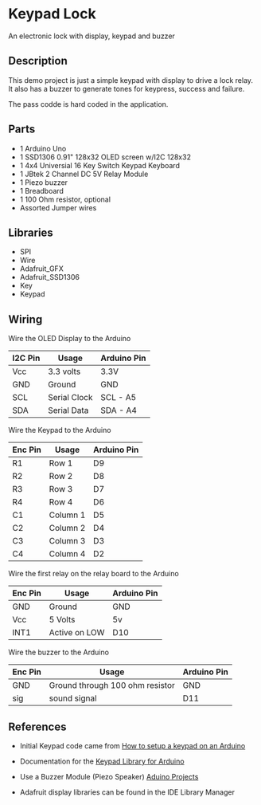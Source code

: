 # Keypad Lock 
An electronic lock with display, keypad and buzzer

## Description 
This demo project is just a simple keypad with display to drive a lock relay.  It also has
a buzzer to generate tones for keypress, success and failure.

The pass codde is hard coded in the application.

## Parts 
- 1 Arduino Uno
- 1 SSD1306 0.91" 128x32 OLED screen w/I2C 128x32
- 1 4x4 Universial 16 Key Switch Keypad Keyboard
- 1 JBtek 2 Channel DC 5V Relay Module 
- 1 Piezo buzzer
- 1 Breadboard
- 1 100 Ohm resistor, optional
- Assorted Jumper wires

## Libraries
- SPI
- Wire
- Adafruit_GFX
- Adafruit_SSD1306
- Key
- Keypad

## Wiring
Wire the OLED Display to the Arduino

| I2C Pin | Usage | Arduino Pin |
| ------- | ----- | ----------- |
| Vcc | 3.3 volts | 3.3V
| GND | Ground | GND |
| SCL | Serial Clock | SCL - A5 |
| SDA | Serial Data | SDA - A4 |

Wire the Keypad to the Arduino

| Enc Pin | Usage | Arduino Pin |
| ------- | ----- | ----------- |
| R1 | Row 1 | D9 |
| R2 | Row 2 | D8 |
| R3 | Row 3 | D7 |
| R4 | Row 4 | D6 |
| C1 | Column 1 | D5 |
| C2 | Column 2 | D4 |
| C3 | Column 3 | D3 |
| C4 | Column 4 | D2 |

Wire the first relay on the relay board to the Arduino

| Enc Pin | Usage | Arduino Pin |
| ------- | ----- | ----------- |
| GND | Ground | GND |
| Vcc | 5 Volts | 5v |
| INT1 | Active on LOW | D10 |

Wire the buzzer to the Arduino

| Enc Pin | Usage | Arduino Pin |
| ------- | ----- | ----------- |
| GND | Ground through 100 ohm resistor | GND |
| sig | sound signal | D11 |

## References
- Initial Keypad code came from [How to setup a keypad on an Arduino](https://www.circuitbasics.com/how-to-set-up-a-keypad-on-an-arduino/)

- Documentation for the [Keypad Library for Arduino](https://playground.arduino.cc/Code/Keypad/)

- Use a Buzzer Module (Piezo Speaker) [Aduino Projects](https://create.arduino.cc/projecthub/SURYATEJA/use-a-buzzer-module-piezo-speaker-using-arduino-uno-89df45)

- Adafruit display libraries can be found in the IDE Library Manager
